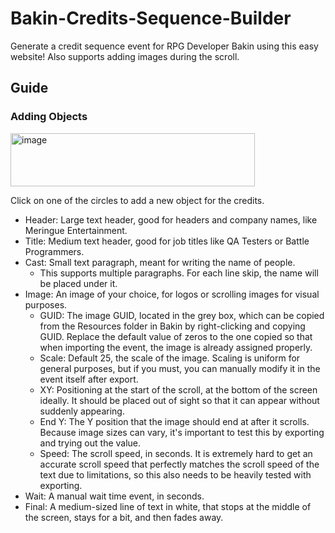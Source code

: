 # Bakin-Credits-Sequence-Builder
Generate a credit sequence event for RPG Developer Bakin using this easy website! Also supports adding images during the scroll.

## Guide
### Adding Objects
<img width="391" height="85" alt="image" src="https://github.com/user-attachments/assets/9dbdc8ee-431e-4b11-af14-093f1110e776" />

Click on one of the circles to add a new object for the credits.
- Header: Large text header, good for headers and company names, like Meringue Entertainment.
- Title: Medium text header, good for job titles like QA Testers or Battle Programmers.
- Cast: Small text paragraph, meant for writing the name of people.
  - This supports multiple paragraphs. For each line skip, the name will be placed under it.
- Image: An image of your choice, for logos or scrolling images for visual purposes.
  - GUID: The image GUID, located in the grey box, which can be copied from the Resources folder in Bakin by right-clicking and copying GUID. Replace the default value of zeros to the one copied so that when importing the event, the image is already assigned properly.
  - Scale: Default 25, the scale of the image. Scaling is uniform for general purposes, but if you must, you can manually modify it in the event itself after export.
  - XY: Positioning at the start of the scroll, at the bottom of the screen ideally. It should be placed out of sight so that it can appear without suddenly appearing.
  - End Y: The Y position that the image should end at after it scrolls. Because image sizes can vary, it's important to test this by exporting and trying out the value.
  - Speed: The scroll speed, in seconds. It is extremely hard to get an accurate scroll speed that perfectly matches the scroll speed of the text due to limitations, so this also needs to be heavily tested with exporting.
- Wait: A manual wait time event, in seconds.
- Final: A medium-sized line of text in white, that stops at the middle of the screen, stays for a bit, and then fades away.
